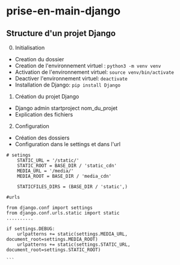 # prise-en-main-django

## Structure d'un projet Django

0. Initialisation
- Creation du dossier
- Creation de l'environnement virtuel : `python3 -m venv venv`
- Activation de l'environnement virtuel: `source venv/bin/activate`
- Deactiver l'environnement virtuel: `deactivate`
- Installation de Django: `pip install Django`

1. Création du projet Django
- Django admin startproject nom_du_projet
- Explication des fichiers

2. Configuration
- Création des dossiers
- Configuration dans le settings et dans l'url
````
# setings
    STATIC_URL = '/static/'
    STATIC_ROOT = BASE_DIR / 'static_cdn'
    MEDIA_URL = '/media/'
    MEDIA_ROOT = BASE_DIR / 'media_cdn'

    STATICFILES_DIRS = (BASE_DIR / 'static',)

#urls

from django.conf import settings
from django.conf.urls.static import static
..........

if settings.DEBUG:
    urlpatterns += static(settings.MEDIA_URL, document_root=settings.MEDIA_ROOT)
    urlpatterns += static(settings.STATIC_URL, document_root=settings.STATIC_ROOT)

``` 

